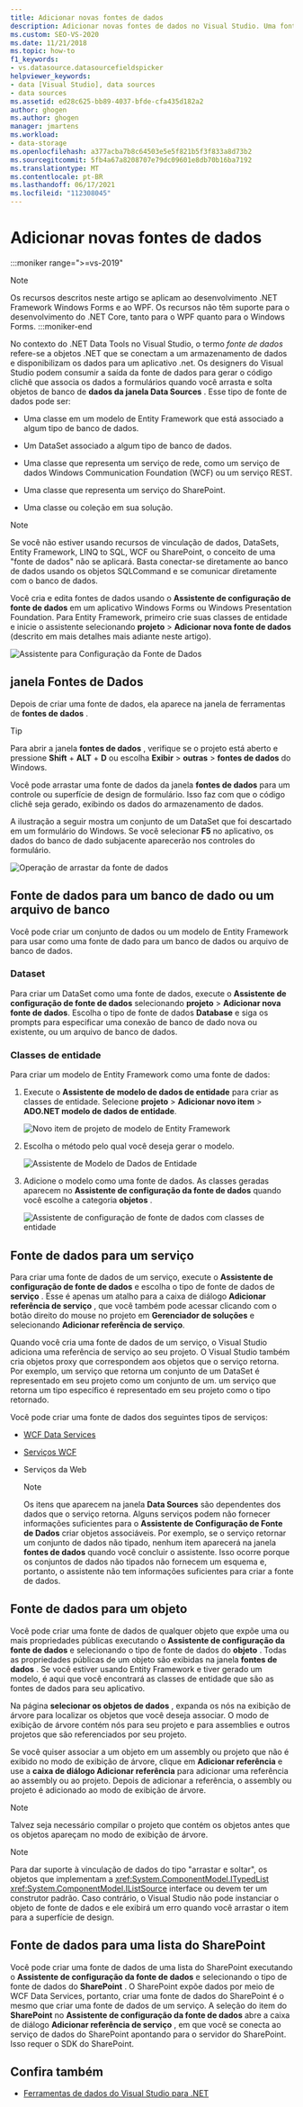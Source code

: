 ```yaml
---
title: Adicionar novas fontes de dados
description: Adicionar novas fontes de dados no Visual Studio. Uma fonte de dados é um objeto .NET que se conecta a um armazenamento de dados e disponibiliza os dados para um aplicativo .NET.
ms.custom: SEO-VS-2020
ms.date: 11/21/2018
ms.topic: how-to
f1_keywords:
- vs.datasource.datasourcefieldspicker
helpviewer_keywords:
- data [Visual Studio], data sources
- data sources
ms.assetid: ed28c625-bb89-4037-bfde-cfa435d182a2
author: ghogen
ms.author: ghogen
manager: jmartens
ms.workload:
- data-storage
ms.openlocfilehash: a377acba7b8c64503e5e5f821b5f3f833a8d73b2
ms.sourcegitcommit: 5fb4a67a8208707e79dc09601e8db70b16ba7192
ms.translationtype: MT
ms.contentlocale: pt-BR
ms.lasthandoff: 06/17/2021
ms.locfileid: "112308045"
---
```

# <a name="add-new-data-sources"></a>Adicionar novas fontes de dados

:::moniker range=">=vs-2019"
> [!NOTE]
> Os recursos descritos neste artigo se aplicam ao desenvolvimento .NET Framework Windows Forms e ao WPF. Os recursos não têm suporte para o desenvolvimento do .NET Core, tanto para o WPF quanto para o Windows Forms.
:::moniker-end

No contexto do .NET Data Tools no Visual Studio, o termo *fonte de dados* refere-se a objetos .NET que se conectam a um armazenamento de dados e disponibilizam os dados para um aplicativo .net. Os designers do Visual Studio podem consumir a saída da fonte de dados para gerar o código clichê que associa os dados a formulários quando você arrasta e solta objetos de banco de **dados da janela Data Sources** . Esse tipo de fonte de dados pode ser:

- Uma classe em um modelo de Entity Framework que está associado a algum tipo de banco de dados.

- Um DataSet associado a algum tipo de banco de dados.

- Uma classe que representa um serviço de rede, como um serviço de dados Windows Communication Foundation (WCF) ou um serviço REST.

- Uma classe que representa um serviço do SharePoint.

- Uma classe ou coleção em sua solução.

> [!NOTE]
> Se você não estiver usando recursos de vinculação de dados, DataSets, Entity Framework, LINQ to SQL, WCF ou SharePoint, o conceito de uma "fonte de dados" não se aplicará. Basta conectar-se diretamente ao banco de dados usando os objetos SQLCommand e se comunicar diretamente com o banco de dados.

Você cria e edita fontes de dados usando o **Assistente de configuração de fonte de dados** em um aplicativo Windows Forms ou Windows Presentation Foundation. Para Entity Framework, primeiro crie suas classes de entidade e inicie o assistente selecionando **projeto**  >  **Adicionar nova fonte de dados** (descrito em mais detalhes mais adiante neste artigo).

![Assistente para Configuração da Fonte de Dados](../data-tools/media/data-source-configuration-wizard.png)

## <a name="data-sources-window"></a>janela Fontes de Dados

Depois de criar uma fonte de dados, ela aparece na janela de ferramentas de **fontes de dados** .

> [!TIP]
> Para abrir a janela **fontes de dados** , verifique se o projeto está aberto e pressione **Shift** + **ALT** + **D** ou escolha **Exibir**  >  **outras**  >  **fontes de dados** do Windows.

Você pode arrastar uma fonte de dados da janela **fontes de dados** para um controle ou superfície de design de formulário. Isso faz com que o código clichê seja gerado, exibindo os dados do armazenamento de dados.

A ilustração a seguir mostra um conjunto de um DataSet que foi descartado em um formulário do Windows. Se você selecionar **F5** no aplicativo, os dados do banco de dado subjacente aparecerão nos controles do formulário.

![Operação de arrastar da fonte de dados](../data-tools/media/raddata-data-source-drag-operation.png)

## <a name="data-source-for-a-database-or-a-database-file"></a>Fonte de dados para um banco de dado ou um arquivo de banco

Você pode criar um conjunto de dados ou um modelo de Entity Framework para usar como uma fonte de dado para um banco de dados ou arquivo de banco de dados.

### <a name="dataset"></a>Dataset

Para criar um DataSet como uma fonte de dados, execute o **Assistente de configuração de fonte de dados** selecionando **projeto**  >  **Adicionar nova fonte de dados**. Escolha o tipo de fonte de dados **Database** e siga os prompts para especificar uma conexão de banco de dado nova ou existente, ou um arquivo de banco de dados.

### <a name="entity-classes"></a>Classes de entidade

Para criar um modelo de Entity Framework como uma fonte de dados:

1. Execute o **Assistente de modelo de dados de entidade** para criar as classes de entidade. Selecione **projeto**  >  **Adicionar novo item**  >  **ADO.NET modelo de dados de entidade**.

   ![Novo item de projeto de modelo de Entity Framework](../data-tools/media/raddata-new-entity-framework-model-project-item.png)

1. Escolha o método pelo qual você deseja gerar o modelo.

   ![Assistente de Modelo de Dados de Entidade](../data-tools/media/raddata-entity-data-model-wizard.png)

1. Adicione o modelo como uma fonte de dados. As classes geradas aparecem no **Assistente de configuração da fonte de dados** quando você escolhe a categoria **objetos** .

   ![Assistente de configuração de fonte de dados com classes de entidade](../data-tools/media/raddata-data-source-configuration-wizard-with-entity-classes.png)

## <a name="data-source-for-a-service"></a>Fonte de dados para um serviço

Para criar uma fonte de dados de um serviço, execute o **Assistente de configuração de fonte de dados** e escolha o tipo de fonte de dados de **serviço** . Esse é apenas um atalho para a caixa de diálogo **Adicionar referência de serviço** , que você também pode acessar clicando com o botão direito do mouse no projeto em **Gerenciador de soluções** e selecionando **Adicionar referência de serviço**.

Quando você cria uma fonte de dados de um serviço, o Visual Studio adiciona uma referência de serviço ao seu projeto. O Visual Studio também cria objetos proxy que correspondem aos objetos que o serviço retorna. Por exemplo, um serviço que retorna um conjunto de um DataSet é representado em seu projeto como um conjunto de um. um serviço que retorna um tipo específico é representado em seu projeto como o tipo retornado.

Você pode criar uma fonte de dados dos seguintes tipos de serviços:

- [WCF Data Services](/dotnet/framework/data/wcf/wcf-data-services-overview)

- [Serviços WCF](../data-tools/windows-communication-foundation-services-and-wcf-data-services-in-visual-studio.md)

- Serviços da Web

    > [!NOTE]
    > Os itens que aparecem na janela **Data Sources** são dependentes dos dados que o serviço retorna. Alguns serviços podem não fornecer informações suficientes para o **Assistente de Configuração de Fonte de Dados** criar objetos associáveis. Por exemplo, se o serviço retornar um conjunto de dados não tipado, nenhum item aparecerá na janela **fontes de dados** quando você concluir o assistente. Isso ocorre porque os conjuntos de dados não tipados não fornecem um esquema e, portanto, o assistente não tem informações suficientes para criar a fonte de dados.

## <a name="data-source-for-an-object"></a>Fonte de dados para um objeto

Você pode criar uma fonte de dados de qualquer objeto que expõe uma ou mais propriedades públicas executando o **Assistente de configuração da fonte de dados** e selecionando o tipo de fonte de dados do **objeto** . Todas as propriedades públicas de um objeto são exibidas na janela **fontes de dados** . Se você estiver usando Entity Framework e tiver gerado um modelo, é aqui que você encontrará as classes de entidade que são as fontes de dados para seu aplicativo.

Na página **selecionar os objetos de dados** , expanda os nós na exibição de árvore para localizar os objetos que você deseja associar. O modo de exibição de árvore contém nós para seu projeto e para assemblies e outros projetos que são referenciados por seu projeto.

Se você quiser associar a um objeto em um assembly ou projeto que não é exibido no modo de exibição de árvore, clique em **Adicionar referência** e use a **caixa de diálogo Adicionar referência** para adicionar uma referência ao assembly ou ao projeto. Depois de adicionar a referência, o assembly ou projeto é adicionado ao modo de exibição de árvore.

> [!NOTE]
> Talvez seja necessário compilar o projeto que contém os objetos antes que os objetos apareçam no modo de exibição de árvore.

> [!NOTE]
> Para dar suporte à vinculação de dados do tipo "arrastar e soltar", os objetos que implementam a <xref:System.ComponentModel.ITypedList> <xref:System.ComponentModel.IListSource> interface ou devem ter um construtor padrão. Caso contrário, o Visual Studio não pode instanciar o objeto de fonte de dados e ele exibirá um erro quando você arrastar o item para a superfície de design.

## <a name="data-source-for-a-sharepoint-list"></a>Fonte de dados para uma lista do SharePoint

Você pode criar uma fonte de dados de uma lista do SharePoint executando o **Assistente de configuração da fonte de dados** e selecionando o tipo de fonte de dados do **SharePoint** . O SharePoint expõe dados por meio de WCF Data Services, portanto, criar uma fonte de dados do SharePoint é o mesmo que criar uma fonte de dados de um serviço. A seleção do item do **SharePoint** no **Assistente de configuração da fonte de dados** abre a caixa de diálogo **Adicionar referência de serviço** , em que você se conecta ao serviço de dados do SharePoint apontando para o servidor do SharePoint. Isso requer o SDK do SharePoint.

## <a name="see-also"></a>Confira também

- [Ferramentas de dados do Visual Studio para .NET](../data-tools/visual-studio-data-tools-for-dotnet.md)
